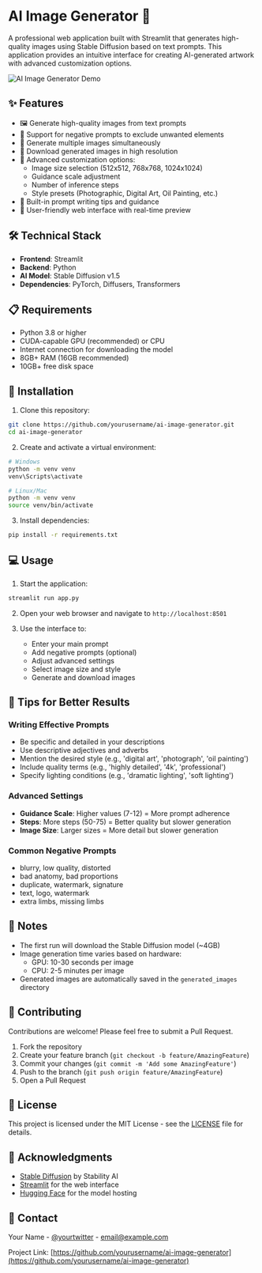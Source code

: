 # AI Image Generator 🎨

A professional web application built with Streamlit that generates high-quality images using Stable Diffusion based on text prompts. This application provides an intuitive interface for creating AI-generated artwork with advanced customization options.

![AI Image Generator Demo](https://via.placeholder.com/800x400?text=AI+Image+Generator+Demo)

## ✨ Features

- 🖼️ Generate high-quality images from text prompts
- 🚫 Support for negative prompts to exclude unwanted elements
- 🔄 Generate multiple images simultaneously
- 💾 Download generated images in high resolution
- 🎯 Advanced customization options:
  - Image size selection (512x512, 768x768, 1024x1024)
  - Guidance scale adjustment
  - Number of inference steps
  - Style presets (Photographic, Digital Art, Oil Painting, etc.)
- 📝 Built-in prompt writing tips and guidance
- 🎨 User-friendly web interface with real-time preview

## 🛠️ Technical Stack

- **Frontend**: Streamlit
- **Backend**: Python
- **AI Model**: Stable Diffusion v1.5
- **Dependencies**: PyTorch, Diffusers, Transformers

## 📋 Requirements

- Python 3.8 or higher
- CUDA-capable GPU (recommended) or CPU
- Internet connection for downloading the model
- 8GB+ RAM (16GB recommended)
- 10GB+ free disk space

## 🚀 Installation

1. Clone this repository:
```bash
git clone https://github.com/yourusername/ai-image-generator.git
cd ai-image-generator
```

2. Create and activate a virtual environment:
```bash
# Windows
python -m venv venv
venv\Scripts\activate

# Linux/Mac
python -m venv venv
source venv/bin/activate
```

3. Install dependencies:
```bash
pip install -r requirements.txt
```

## 💻 Usage

1. Start the application:
```bash
streamlit run app.py
```

2. Open your web browser and navigate to `http://localhost:8501`

3. Use the interface to:
   - Enter your main prompt
   - Add negative prompts (optional)
   - Adjust advanced settings
   - Select image size and style
   - Generate and download images

## 🎨 Tips for Better Results

### Writing Effective Prompts
- Be specific and detailed in your descriptions
- Use descriptive adjectives and adverbs
- Mention the desired style (e.g., 'digital art', 'photograph', 'oil painting')
- Include quality terms (e.g., 'highly detailed', '4k', 'professional')
- Specify lighting conditions (e.g., 'dramatic lighting', 'soft lighting')

### Advanced Settings
- **Guidance Scale**: Higher values (7-12) = More prompt adherence
- **Steps**: More steps (50-75) = Better quality but slower generation
- **Image Size**: Larger sizes = More detail but slower generation

### Common Negative Prompts
- blurry, low quality, distorted
- bad anatomy, bad proportions
- duplicate, watermark, signature
- text, logo, watermark
- extra limbs, missing limbs

## 📝 Notes

- The first run will download the Stable Diffusion model (~4GB)
- Image generation time varies based on hardware:
  - GPU: 10-30 seconds per image
  - CPU: 2-5 minutes per image
- Generated images are automatically saved in the `generated_images` directory

## 🤝 Contributing

Contributions are welcome! Please feel free to submit a Pull Request.

1. Fork the repository
2. Create your feature branch (`git checkout -b feature/AmazingFeature`)
3. Commit your changes (`git commit -m 'Add some AmazingFeature'`)
4. Push to the branch (`git push origin feature/AmazingFeature`)
5. Open a Pull Request

## 📄 License

This project is licensed under the MIT License - see the [LICENSE](LICENSE) file for details.

## 🙏 Acknowledgments

- [Stable Diffusion](https://stability.ai/stable-diffusion) by Stability AI
- [Streamlit](https://streamlit.io/) for the web interface
- [Hugging Face](https://huggingface.co/) for the model hosting

## 📧 Contact

Your Name - [@yourtwitter](https://twitter.com/yourtwitter) - email@example.com

Project Link: [https://github.com/yourusername/ai-image-generator](https://github.com/yourusername/ai-image-generator) 